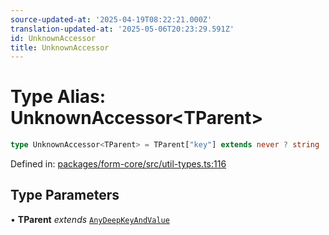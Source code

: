 ```yaml
---
source-updated-at: '2025-04-19T08:22:21.000Z'
translation-updated-at: '2025-05-06T20:23:29.591Z'
id: UnknownAccessor
title: UnknownAccessor
---
```


<!-- DO NOT EDIT: this page is autogenerated from the type comments -->

# Type Alias: UnknownAccessor\<TParent\>

```ts
type UnknownAccessor<TParent> = TParent["key"] extends never ? string : `${TParent["key"]}.${string}`;
```

Defined in: [packages/form-core/src/util-types.ts:116](https://github.com/TanStack/form/blob/main/packages/form-core/src/util-types.ts#L116)

## Type Parameters

• **TParent** *extends* [`AnyDeepKeyAndValue`](../interfaces/anydeepkeyandvalue.md)
